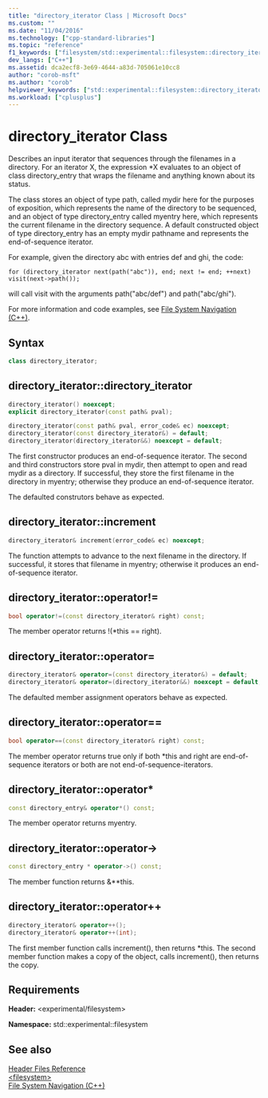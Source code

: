 ```yaml
---
title: "directory_iterator Class | Microsoft Docs"
ms.custom: ""
ms.date: "11/04/2016"
ms.technology: ["cpp-standard-libraries"]
ms.topic: "reference"
f1_keywords: ["filesystem/std::experimental::filesystem::directory_iterator", "filesystem/std::experimental::filesystem::_Directory_iterator::_Directory_iterator", "filesystem/std::experimental::filesystem::directory_iterator::directory_iterator", "filesystem/std::experimental::filesystem::directory_iterator::increment", "filesystem/std::experimental::filesystem::directory_iterator::operator=", "filesystem/std::experimental::filesystem::directory_iterator::operator==", "filesystem/std::experimental::filesystem::directory_iterator::operator!=", "filesystem/std::experimental::filesystem::directory_iterator::operator*", "filesystem/std::experimental::filesystem::directory_iterator::operator-&gt;", "filesystem/std::experimental::filesystem::directory_iterator::operator++"]
dev_langs: ["C++"]
ms.assetid: dca2ecf8-3e69-4644-a83d-705061e10cc8
author: "corob-msft"
ms.author: "corob"
helpviewer_keywords: ["std::experimental::filesystem::directory_iterator", "std::experimental::filesystem::_Directory_iterator::_Directory_iterator", "std::experimental::filesystem::directory_iterator", "std::experimental::filesystem::directory_iterator::directory_iterator", "std::experimental::filesystem::directory_iterator::increment", "std::experimental::filesystem::directory_iterator::operator=", "std::experimental::filesystem::directory_iterator::operator==", "std::experimental::filesystem::directory_iterator::operator!=", "std::experimental::filesystem::directory_iterator::operator*", "std::experimental::filesystem::directory_iterator::operator-&gt;", "std::experimental::filesystem::directory_iterator::operator++"]
ms.workload: ["cplusplus"]
---
```

# directory_iterator Class

Describes an input iterator that sequences through the filenames in a directory. For an iterator X, the expression *X evaluates to an object of class directory_entry that wraps the filename and anything known about its status.

The class stores an object of type path, called mydir here for the purposes of exposition, which represents the name of the directory to be sequenced, and an object of type directory_entry called myentry here, which represents the current filename in the directory sequence. A default constructed object of type directory_entry has an empty mydir pathname and represents the end-of-sequence iterator.

For example, given the directory abc with entries def and ghi, the code:

`for (directory_iterator next(path("abc")), end; next != end; ++next)     visit(next->path());`

will call visit with the arguments path("abc/def") and path("abc/ghi").

For more information and code examples, see [File System Navigation (C++)](../standard-library/file-system-navigation.md).

## Syntax

```cpp
class directory_iterator;
```

## directory_iterator::directory_iterator

```cpp
directory_iterator() noexcept;
explicit directory_iterator(const path& pval);

directory_iterator(const path& pval, error_code& ec) noexcept;
directory_iterator(const directory_iterator&) = default;
directory_iterator(directory_iterator&&) noexcept = default;
```

The first constructor produces an end-of-sequence iterator. The second and third constructors store pval in mydir, then attempt to open and read mydir as a directory. If successful, they store the first filename in the directory in myentry; otherwise they produce an end-of-sequence iterator.

The defaulted construtors behave as expected.

## directory_iterator::increment

```cpp
directory_iterator& increment(error_code& ec) noexcept;
```

The function attempts to advance to the next filename in the directory. If successful, it stores that filename in myentry; otherwise it produces an end-of-sequence iterator.

## directory_iterator::operator!=

```cpp
bool operator!=(const directory_iterator& right) const;
```

The member operator returns !(*this == right).

## directory_iterator::operator=

```cpp
directory_iterator& operator=(const directory_iterator&) = default;
directory_iterator& operator=(directory_iterator&&) noexcept = default;
```

The defaulted member assignment operators behave as expected.

## directory_iterator::operator==

```cpp
bool operator==(const directory_iterator& right) const;
```

The member operator returns true only if both *this and right are end-of-sequence iterators or both are not end-of-sequence-iterators.

## directory_iterator::operator*

```cpp
const directory_entry& operator*() const;
```

The member operator returns myentry.

## directory_iterator::operator->

```cpp
const directory_entry * operator->() const;
```

The member function returns &**this.

## directory_iterator::operator++

```cpp
directory_iterator& operator++();
directory_iterator& operator++(int);
```

The first member function calls increment(), then returns *this. The second member function makes a copy of the object, calls increment(), then returns the copy.

## Requirements

**Header:** \<experimental/filesystem>

**Namespace:** std::experimental::filesystem

## See also

[Header Files Reference](../standard-library/cpp-standard-library-header-files.md)<br/>
[\<filesystem>](../standard-library/filesystem.md)<br/>
[File System Navigation (C++)](../standard-library/file-system-navigation.md)<br/>
